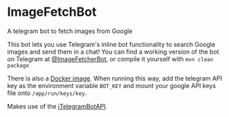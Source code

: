 # ImageFetchBot
A telegram bot to fetch images from Google

This bot lets you use Telegram's inline bot functionality to search Google images and send them in a chat!
You can find a working version of the bot on Telegram at [@ImageFetcherBot](http://t.me/imagefetcherbot),
or compile it yourself with `mvn clean package`

There is also a [Docker image](https://hub.docker.com/r/bo0tzz/imagefetchbot/). When running this way, add the telegram API key as the environment variable `BOT_KEY` and mount your google API keys file onto `/app/run/keys/key`.

Makes use of the [jTelegramBotAPI](https://github.com/jTelegram/jTelegramBotAPI).
